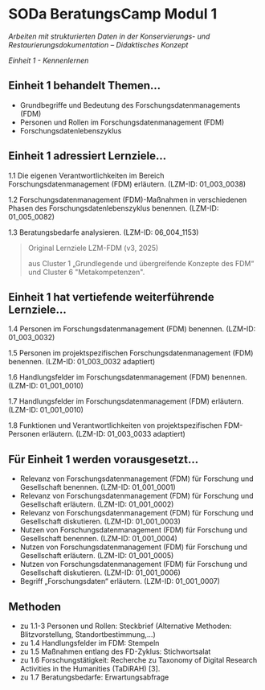 <!--

author: Gudrun Schwenk und Canan Hastik  
email:    
version:  v1
language: DE

icon:     https://raw.githubusercontent.com/chastik/Beratung_Dateityp_Bild/refs/heads/main/SODa-Logo_full.svg
link:     https://raw.githubusercontent.com/chastik/Beratung/refs/heads/main/soda.css

comment:  SODA OERs

-->

# SODa BeratungsCamp Modul 1  

*Arbeiten mit strukturierten Daten in der Konservierungs- und Restaurierungsdokumentation – Didaktisches Konzept*

*Einheit 1 - Kennenlernen*

## Einheit 1 behandelt Themen...

* Grundbegriffe und Bedeutung des Forschungsdatenmanagements (FDM)
* Personen und Rollen im Forschungsdatenmanagement (FDM)
* Forschungsdatenlebenszyklus


## Einheit 1 adressiert Lernziele...

1\.1 Die eigenen Verantwortlichkeiten im Bereich Forschungsdatenmanagement (FDM) erläutern. (LZM-ID: 01\_003\_0038)

1\.2 Forschungsdatenmanagement (FDM)-Maßnahmen in verschiedenen Phasen des Forschungsdatenlebenszyklus benennen. (LZM-ID: 01\_005\_0082)

1\.3 Beratungsbedarfe analysieren. (LZM-ID: 06\_004\_1153)


>Original Lernziele LZM-FDM (v3, 2025)
>
>aus Cluster 1 „Grundlegende und übergreifende Konzepte des FDM“ und Cluster 6 "Metakompetenzen".


## Einheit 1 hat vertiefende weiterführende Lernziele... 

1\.4 Personen im Forschungsdatenmanagement (FDM) benennen. (LZM-ID: 01\_003\_0032)

1\.5 Personen im projektspezifischen Forschungsdatenmanagement (FDM) benennen. (LZM-ID: 01\_003\_0032 adaptiert)

1\.6 Handlungsfelder im Forschungsdatenmanagement (FDM) benennen. (LZM-ID: 01\_001\_0010)

1\.7 Handlungsfelder im Forschungsdatenmanagement (FDM) erläutern. (LZM-ID: 01\_001\_0010)

1\.8 Funktionen und Verantwortlichkeiten von projektspezifischen FDM-Personen erläutern. (LZM-ID: 01\_003\_0033 adaptiert)

## Für Einheit 1 werden vorausgesetzt...

* Relevanz von Forschungsdatenmanagement (FDM) für Forschung und Gesellschaft benennen. (LZM-ID: 01\_001\_0001)
* Relevanz von Forschungsdatenmanagement (FDM) für Forschung und Gesellschaft erläutern. (LZM-ID: 01\_001\_0002) 
* Relevanz von Forschungsdatenmanagement (FDM) für Forschung und Gesellschaft diskutieren. (LZM-ID: 01\_001\_0003)
* Nutzen von Forschungsdatenmanagement (FDM) für Forschung und Gesellschaft benennen. (LZM-ID: 01\_001\_0004)
* Nutzen von Forschungsdatenmanagement (FDM) für Forschung und Gesellschaft erläutern. (LZM-ID: 01\_001\_0005)
* Nutzen von Forschungsdatenmanagement (FDM) für Forschung und Gesellschaft diskutieren. (LZM-ID: 01\_001\_0006)
* Begriff „Forschungsdaten“ erläutern. (LZM-ID: 01\_001\_0007)

## Methoden

* zu 1.1-3 Personen und Rollen: Steckbrief (Alternative Methoden: Blitzvorstellung, Standortbestimmung,...)
* zu 1.4 Handlungsfelder im FDM: Stempeln
* zu 1.5 Maßnahmen entlang des FD-Zyklus: Stichwortsalat
* zu 1.6 Forschungstätigkeit: Recherche zu Taxonomy of Digital Research Activities in the Humanities (TaDiRAH) [3].
* zu 1.7 Beratungsbedarfe: Erwartungsabfrage








